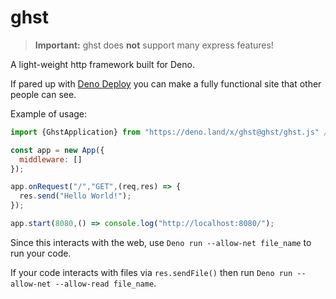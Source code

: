 # ghst
> **Important:** ghst does **not** support many express features!

A light-weight http framework built for Deno.

If pared up with [Deno Deploy](https://deno.com/deploy/) you can make a fully functional site that other people can see.

Example of usage:
```js
import {GhstApplication} from "https://deno.land/x/ghst@ghst/ghst.js" // Documentation can be found at https://doc.deno.land/https/deno.land/x/ghst@ghst/ghst.js

const app = new App({
  middleware: []
});

app.onRequest("/","GET",(req,res) => {
  res.send("Hello World!");
});

app.start(8080,() => console.log("http://localhost:8080/");
```

Since this interacts with the web, use `Deno run --allow-net file_name` to run your code.

If your code interacts with files via `res.sendFile()` then run `Deno run --allow-net --allow-read file_name`.
